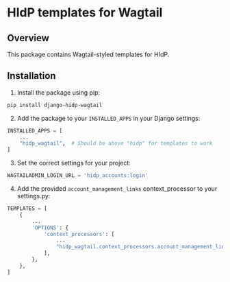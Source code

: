 # HIdP templates for Wagtail

## Overview

This package contains Wagtail-styled templates for HIdP.

## Installation

1. Install the package using pip:

```bash
pip install django-hidp-wagtail
```

2. Add the package to your `INSTALLED_APPS` in your Django settings:

```python
INSTALLED_APPS = [
    ...
    "hidp_wagtail",  # Should be above "hidp" for templates to work
]
```

3. Set the correct settings for your project:

```python
WAGTAILADMIN_LOGIN_URL = 'hidp_accounts:login'
```

4. Add the provided `account_management_links` context_processor to your settings.py:

```python
TEMPLATES = [
    {
        ...
        'OPTIONS': {
            'context_processors': [
                ...
                "hidp_wagtail.context_processors.account_management_links",
            ],
        },
    },
]
```

